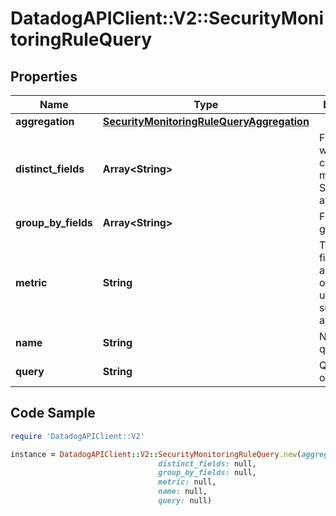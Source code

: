 # DatadogAPIClient::V2::SecurityMonitoringRuleQuery

## Properties

Name | Type | Description | Notes
------------ | ------------- | ------------- | -------------
**aggregation** | [**SecurityMonitoringRuleQueryAggregation**](SecurityMonitoringRuleQueryAggregation.md) |  | [optional] 
**distinct_fields** | **Array&lt;String&gt;** | Field for which the cardinality is measured. Sent as an array. | [optional] 
**group_by_fields** | **Array&lt;String&gt;** | Fields to group by. | [optional] 
**metric** | **String** | The target field to aggregate over when using the sum or max aggregations. | [optional] 
**name** | **String** | Name of the query. | [optional] 
**query** | **String** | Query to run on logs. | [optional] 

## Code Sample

```ruby
require 'DatadogAPIClient::V2'

instance = DatadogAPIClient::V2::SecurityMonitoringRuleQuery.new(aggregation: null,
                                 distinct_fields: null,
                                 group_by_fields: null,
                                 metric: null,
                                 name: null,
                                 query: null)
```


